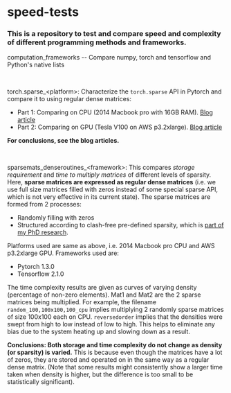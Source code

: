 # speed-tests

### This is a repository to test and compare speed and complexity of different programming methods and frameworks.

computation_frameworks -- Compare numpy, torch and tensorflow and Python's native lists

<br>

torch.sparse_&lt;platform&gt;: Characterize the `torch.sparse` API in Pytorch and compare it to using regular dense matrices:
- Part 1: Comparing on CPU (2014 Macbook pro with 16GB RAM). [Blog article](https://towardsdatascience.com/sparse-matrices-in-pytorch-be8ecaccae6)
- Part 2: Comparing on GPU (Tesla V100 on AWS p3.2xlarge). [Blog article](https://towardsdatascience.com/sparse-matrices-in-pytorch-part-2-gpus-fd9cc0725b71)<br>

**For conclusions, see the blog articles.**

<br>

sparsemats_denseroutines_&lt;framework&gt;: This compares _storage requirement_ and _time to multiply matrices_ of different levels of sparsity. Here, **sparse matrices are expressed as regular dense matrices** (i.e. we use full size matrices filled with zeros instead of some special sparse API, which is not very effective in its current state). The sparse matrices are formed from 2 processes:
- Randomly filling with zeros
- Structured according to clash-free pre-defined sparsity, which is [part of my PhD research](https://ieeexplore.ieee.org/document/8689061).<br>

Platforms used are same as above, i.e. 2014 Macbook pro CPU and AWS p3.2xlarge GPU. Frameworks used are:
- Pytorch 1.3.0
- Tensorflow 2.1.0

The time complexity results are given as curves of varying density (percentage of non-zero elements). Mat1 and Mat2 are the 2 sparse matrices being multiplied. For example, the filename `random_100,100x100,100_cpu` implies multiplying 2 randomly sparse matrices of size 100x100 each on CPU. `reversedorder` implies that the densities were swept from high to low instead of low to high. This helps to eliminate any bias due to the system heating up and slowing down as a result.<br>

**Conclusions: Both storage and time complexity do not change as density (or sparsity) is varied.** This is because even though the matrices have a lot of zeros, they are stored and operated on in the same way as a regular dense matrix. (Note that some results might consistently show a larger time taken when density is higher, but the difference is too small to be statistically significant).
